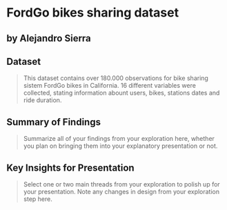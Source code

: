 # FordGo bikes sharing dataset
## by Alejandro Sierra


## Dataset

> This dataset contains over 180.000 observations for bike sharing sistem FordGo bikes in California. 16 different variables were collected, stating information abount users, bikes, stations dates and ride duration.


## Summary of Findings

> Summarize all of your findings from your exploration here, whether you plan on bringing them into your explanatory presentation or not.


## Key Insights for Presentation

> Select one or two main threads from your exploration to polish up for your presentation. Note any changes in design from your exploration step here.